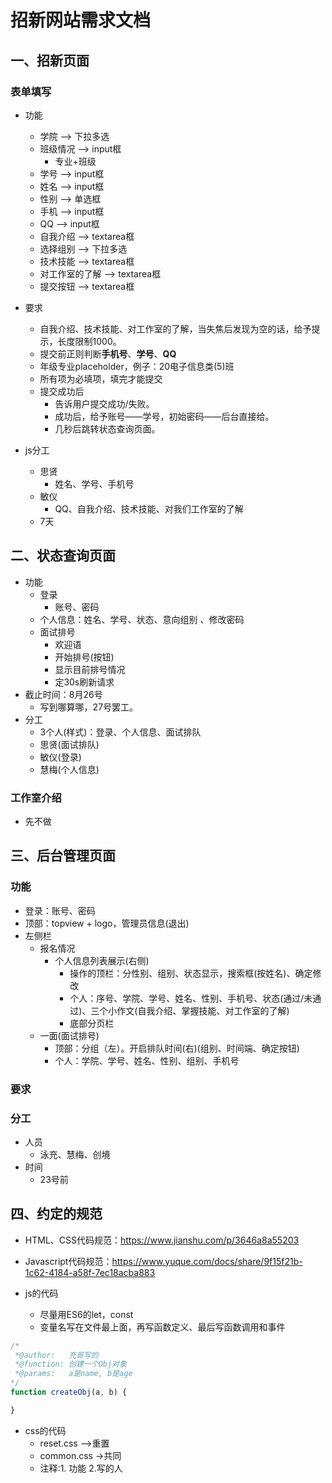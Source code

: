 # 招新网站需求文档

## 一、招新页面

### 表单填写

- 功能
  - 学院            —>  下拉多选
  - 班级情况        —>  input框
    - 专业+班级
  - 学号            —>  input框
  - 姓名            —>  input框
  - 性别            —>  单选框
  - 手机            —>  input框
  - QQ              —>  input框
  - 自我介绍         —>  textarea框
  - 选择组别         —>  下拉多选
  - 技术技能         —>  textarea框
  - 对工作室的了解   —>  textarea框
  - 提交按钮         —>  textarea框

- 要求
  - 自我介绍、技术技能、对工作室的了解，当失焦后发现为空的话，给予提示，长度限制1000。
  - 提交前正则判断**手机号**、**学号**、**QQ**
  - 年级专业placeholder，例子：20电子信息类(5)班
  - 所有项为必填项，填完才能提交
  - 提交成功后
    - 告诉用户提交成功/失败。
    - 成功后，给予账号——学号，初始密码——后台直接给。
    - 几秒后跳转状态查询页面。

- js分工
  - 思贤
    - 姓名、学号、手机号
  - 敏仪
    - QQ、自我介绍、技术技能、对我们工作室的了解
  - 7天

## 二、状态查询页面

- 功能
  - 登录
    - 账号、密码
  - 个人信息：姓名、学号、状态、意向组别 、修改密码
  - 面试排号
    - 欢迎语
    - 开始排号(按钮)
    - 显示目前排号情况
    - 定30s刷新请求
- 截止时间：8月26号
  - 写到哪算哪，27号罢工。
- 分工
  - 3个人(样式)：登录、个人信息、面试排队
  - 思贤(面试排队)
  - 敏仪(登录)
  - 慧梅(个人信息)

### 工作室介绍

- 先不做

## 三、后台管理页面

### 功能

- 登录：账号、密码
- 顶部：topview + logo，管理员信息(退出)
- 左侧栏
  - 报名情况
    - 个人信息列表展示(右侧)
      - 操作的顶栏：分性别、组别、状态显示，搜索框(按姓名)、确定修改
      - 个人：序号、学院、学号、姓名、性别、手机号、状态(通过/未通过)、三个小作文(自我介绍、掌握技能、对工作室的了解) 
      - 底部分页栏
  - 一面(面试排号)
    - 顶部：分组（左）。开启排队时间(右)(组别、时间端、确定按钮)
    - 个人：学院、学号、姓名、性别、组别、手机号

### 要求

### 分工

- 人员
  - 泳充、慧梅、创境
- 时间
  - 23号前

## 四、约定的规范

- HTML、CSS代码规范：https://www.jianshu.com/p/3646a8a55203
- Javascript代码规范：https://www.yuque.com/docs/share/9f15f21b-1c62-4184-a58f-7ec18acba883

- js的代码
  - 尽量用ES6的let，const
  - 变量名写在文件最上面，再写函数定义、最后写函数调用和事件

```js
/*
 *@author:   充哥写的
 *@function: 创建一个Obj对象
 *@params:   a是name, b是age
*/
function createObj(a, b) {

}
```

- css的代码
  - reset.css —>重置
  - common.css ->共同
  - 注释:1. 功能 2.写的人
